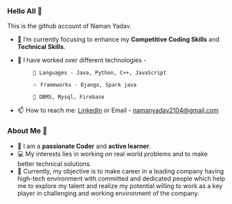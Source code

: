 ### Hello All 👋

This is the github account of Naman Yadav.
<!--**Naman2104/Naman2104** is a ✨ _special_ ✨ repository because its `README.md` (this file) appears on your GitHub profile. -->

- 🔭 I’m currently focusing to enhance my **Competitive Coding Skills** and **Technical Skills**.
- 🌱 I have worked over different technologies - 

           👯 Languages - Java, Python, C++, JavaScript
           
           ✨ Frameworks - Django, Spark java
           
           🎡 DBMS, Mysql, Firebase
- 📫 How to reach me: <a href="https://www.linkedin.com/in/naman-2104/">LinkedIn</a> or Email - namanyadav2104@gmail.com 

### About Me 🧑
- 📝 I am a **passionate Coder** and **active learner**. 
- 💻 My interests lies in working on real world problems and to make better technical solutions.
- 🧐 Currently, my objective is to make career in a leading company having high-tech environment with committed and dedicated people which help me to explore my talent and realize my potential willing to work as a key player in challenging and working environment of the company.
